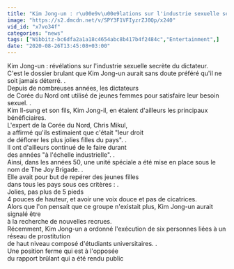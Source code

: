 ```yaml
---
title: "Kim Jong-un : r\u00e9v\u00e9lations sur l'industrie sexuelle secr\u00e8te du dictateur"
image: "https://s2.dmcdn.net/v/SPY3F1VFIyzrZJ0Qp/x240"
vid_id: "x7vo34f"
categories: "news"
tags: ["Wibbitz-bc6dfa2a1a18c4654abc8b417b4f2484c","Entertainment",]
date: "2020-08-26T13:45:08+03:00"
---
```

Kim Jong-un : révélations sur l'industrie sexuelle secrète du dictateur.  <br>C'est le dossier brulant que Kim Jong-un aurait sans doute préféré qu'il ne soit jamais déterré. .  <br>Depuis de nombreuses années, les dictateurs   <br>de Corée du Nord ont utilisé de jeunes femmes pour satisfaire leur besoin sexuel. .  <br>Kim Il-sung et son fils, Kim Jong-il, en étaient d'ailleurs les principaux bénéficiaires.  <br>L'expert de la Corée du Nord, Chris Mikul,   <br>a affirmé qu'ils estimaient que c'était &quot;leur droit   <br>de déflorer les plus jolies filles du pays&quot;. .  <br>Il ont d'ailleurs continué de le faire durant   <br>des années &quot;à l'échelle industrielle&quot;. .  <br>Ainsi, dans les années 50, une unité spéciale a été mise en place sous le nom de The Joy Brigade. .  <br>Elle avait pour but de repérer des jeunes filles   <br>dans tous les pays sous ces critères : .  <br>Jolies, pas plus de 5 pieds   <br>4 pouces de hauteur, et avoir une voix douce et pas de cicatrices.  <br>Alors que l'on pensait que ce groupe n'existait plus, Kim Jong-un aurait signalé être   <br>à la recherche de nouvelles recrues.  <br>Récemment, Kim Jong-un a ordonné l'exécution de six personnes liées à un réseau de prostitution   <br>de haut niveau composé d'étudiants universitaires. .  <br>Une position ferme qui est à l'opposée   <br>du rapport brûlant qui a été rendu public
